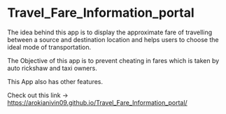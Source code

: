 # Travel_Fare_Information_portal

The idea behind this app is to display the approximate fare of travelling between a source and destination location and helps users to choose the ideal mode of transportation. 

The Objective of this app is to prevent cheating in fares which is taken by auto rickshaw and taxi owners. 

This App also has other features. 

Check out this link -> https://arokianivin09.github.io/Travel_Fare_Information_portal/
